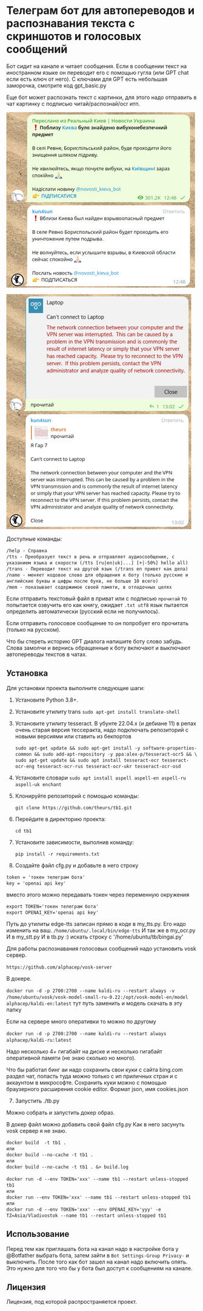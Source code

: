 # Телеграм бот для автопереводов и распознавания текста с скриншотов и голосовых сообщений

Бот сидит на канале и читает сообщения. Если в сообщении текст на иностранном языке он переводит его с помощью гугла (или GPT chat если есть ключ от него).
С ключами для GPT есть небольшая заморочка, смотрите код gpt_basic.py

Еще бот может распознать текст с картинки, для этого надо отправить в чат картинку с подписью читай/распознай/ocr итп.

![Пример1](pic1.png)

![Пример2](pic2.png)

Доступные команды:
```
/help - Справка
/tts - Преобразует текст в речь и отправляет аудиосообщение, с указанием языка и скорости (/tts [ru|en|uk|...] [+|-50%] hello all)
/trans - Переводит текст на другой язык (/trans en привет как дела)
/name - меняет кодовое слово для обращения к боту (только русские и английские буквы и цифры после букв, не больше 10 всего)
/mem - показывает содержимое своей памяти, в отладочных целях
```
Если отправить текстовый файл в приват или с подписью `прочитай` то попытается озвучить его как книгу, ожидает `.txt utf8` язык пытается определить автоматически (русский если не получилось).

Если отправить голосовое сообщение то он попробует его прочитать (только на русском).

Что бы стереть историю GPT диалога напишите боту слово забудь.
Слова замолчи и вернись обращенные к боту включают и выключают автопереводы текстов в чатах.

## Установка

Для установки проекта выполните следующие шаги:

1. Установите Python 3.8+.
2. Установите утилиту trans `sudo apt-get install translate-shell`
3. Установите утилиту tesseract. В убунте 22.04.х (и дебиане 11) в репах очень старая версия тессеракта, надо подключать репозиторий с новыми версиями или ставить из бекпортов
    ```
    sudo apt-get update && sudo apt-get install -y software-properties-common && sudo add-apt-repository -y ppa:alex-p/tesseract-ocr5 && \
    sudo apt-get update && sudo apt install tesseract-ocr tesseract-ocr-eng tesseract-ocr-rus tesseract-ocr-ukr tesseract-ocr-osd
    ```
4. Установите словари `sudo apt install aspell aspell-en aspell-ru aspell-uk enchant`
5. Клонируйте репозиторий с помощью команды:

   ```
   git clone https://github.com/theurs/tb1.git
   ```
   
4. Перейдите в директорию проекта:

   ```
   cd tb1
   ```
   
5. Установите зависимости, выполнив команду:

   ```
   pip install -r requirements.txt
   ```

6. Создайте файл cfg.py и добавьте в него строку
```
token = 'токен телеграм бота'
key = 'openai api key'
```
вместо этого можно передавать токен через переменную окружения
```
export TOKEN='токен телеграм бота'
export OPENAI_KEY='openai api key'
```

Путь до утилиты edge-tts записан прямо в коде в my_tts.py. Его надо изменить на ваш.
`/home/ubuntu/.local/bin/edge-tts`
И так же в my_ocr.py
И в my_stt.py
И в tb.py :) искать строку с '/home/ubuntu/tb/bingai.py'

Для работы распознавания голосовых сообщений надо установить vosk сервер.

`https://github.com/alphacep/vosk-server`

В докере.

`docker run -d -p 2700:2700 --name kaldi-ru --restart always -v /home/ubuntu/vosk/vosk-model-small-ru-0.22:/opt/vosk-model-en/model alphacep/kaldi-en:latest` тут путь заменить и модель скачать в эту папку

Eсли на сервере много оперативки то можно по другому

`docker run -d -p 2700:2700 --name kaldi-ru --restart always  alphacep/kaldi-ru:latest`

Надо несколько 4+ гигабайт на диске и несколько гигабайт оперативной памяти (не знаю сколько но много).

Что бы работал бинг аи надо сохранить свои куки с сайта bing.com раздел чат, попасть туда можно только с ип приличных стран и с аккаунтом в микрософте.
Сохранить куки можно с помощью браузерного расширения cookie editor. Формат json, имя cookies.json



7. Запустить ./tb.py

Можно собрать и запустить докер образ.

В докер файл можно добавить свой файл cfg.py
Как в него засунуть vosk сервер я не знаю.


```
docker build  -t tb1 .
или
docker build --no-cache -t tb1 .
или
docker build --no-cache -t tb1 . &> build.log

docker run -d --env TOKEN='xxx' --name tb1 --restart unless-stopped tb1
или
docker run --env TOKEN='xxx' --name tb1 --restart unless-stopped tb1
или
docker run -d --env TOKEN='xxx' --env OPENAI_KEY='yyy' -e TZ=Asia/Vladivostok --name tb1 --restart unless-stopped tb1
```


## Использование

Перед тем как приглашать бота на канал надо в настройке бота у @Botfather выбрать бота, затем зайти в `Bot Settings-Group Privacy-` и выключить. После того как бот зашел на канал надо включить опять. Это нужно для того что бы у бота был доступ к сообщениям на канале.

## Лицензия

Лицензия, под которой распространяется проект.
